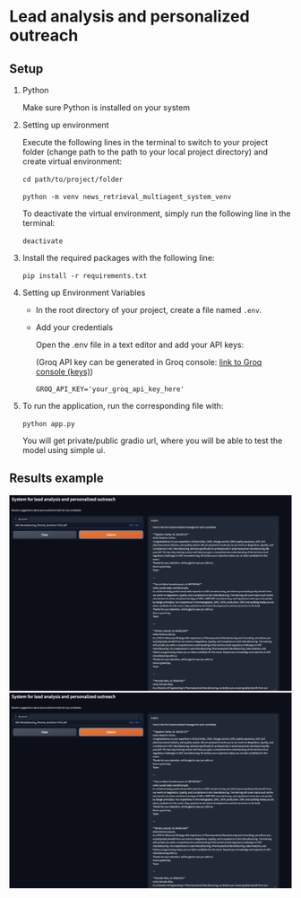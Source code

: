 # Lead analysis and personalized outreach

## Setup

1. Python

    Make sure Python is installed on your system

2. Setting up environment

    Execute the following lines in the terminal to switch to your project folder (change path to the path to your local project directory) and create virtual environment:

    `cd path/to/project/folder`

    `python -m venv news_retrieval_multiagent_system_venv`

    To deactivate the virtual environment, simply run the following line in the terminal:

    `deactivate`

3. Install the required packages with the following line:

    `pip install -r requirements.txt`

4. Setting up Environment Variables

    - In the root directory of your project, create a file named `.env`.
    - Add your credentials

        Open the .env file in a text editor and add your API keys:

        (Groq API key can be generated in Groq console: [link to Groq console (keys)](https://console.groq.com/keys))

        ```
        GROQ_API_KEY='your_groq_api_key_here'
        ```

5. To run the application, run the corresponding file with:

    `python app.py`

    You will get private/public gradio url, where you will be able to test the model using simple ui.


## Results example

![test_1.png](images/test_1.png)
![test_2.png](images/test_1.png)